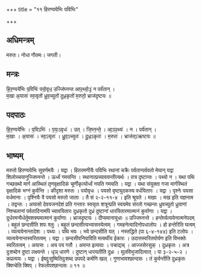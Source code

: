+++
title = "११ हिरण्ययेभिः पविभिः"

+++
## अधिमन्त्रम्
मरुतः। नोधा गौतमः। जगती।

## मन्त्रः
हि॒र॒ण्यये॑भिः प॒विभिः॑ पयो॒वृध॒ उज्जि॑घ्नन्त आप॒थ्यो॒३॒॑ न पर्व॑तान् ।  
म॒खा अ॒यासः॑ स्व॒सृतो॑ ध्रुव॒च्युतो॑ दुध्र॒कृतो॑ म॒रुतो॒ भ्राज॑दृष्टयः ॥

## पदपाठः
हि॒र॒ण्यये॑भिः । प॒विऽभिः॑ । प॒यः॒ऽवृधः॑ । उत् । जि॒घ्न॒न्ते॒ । आ॒ऽप॒थ्यः॑ । न । पर्व॑तान् ।  
म॒खाः । अ॒यासः॑ । स्व॒ऽसृतः॑ । ध्रु॒व॒ऽच्युतः॑ । दु॒ध्र॒ऽकृतः॑ । म॒रुतः॑ । भ्राज॑त्ऽऋष्टयः ॥

## भाष्यम्
मरुतो हिरण्ययेभिः सुवर्णमयैः । यद्वा । हितरमणीयैः पविभिः रथानां चक्रैः पर्वतान्पर्ववतो मेघान् यद्वा शिलोच्चयानुज्जिघ्नन्ते । ऊर्ध्वं गमयन्ति । स्थानात्प्रच्यावयन्तीत्यर्थः । तत्र दृष्टान्तः । पथ्यो न । यथा पथि गच्छन्रथो मार्ग आस्थितं तृणवृक्षादिकं चूर्णीकृत्योर्ध्वं नयति गमयति । यद्वा । यथा संयुक्ता गजा मार्गस्थितं वृक्षादिकं भग्नं कुर्वन्ति । कीदृशा मरुतः । पयोवृधः । पयसो वृष्ट्युदकस्य वर्धयितारः । यद्वा । पृश्नेः पयसा वर्धमानाः । पृश्नियैः वै पयसो मरुतो जाताः । तै सं २-२-११-४ । इति श्रूयते । मखाः । मख इति यज्ञनाम । तद्वन्तः । अयासो देवयजनदेशं प्रति गन्तारः स्वसृतः शत्रून्प्रति स्वयमेव संरतो गच्छन्तः ध्रुवच्युतो ध्रुवाणां निश्चलानां पर्वतादिनामपि च्यावयितारः दुध्रकृतो दुध्रं दुष्टानां धारयितारमात्मानं कुर्वाणाः । यद्वा । दुर्धरमन्यैर्धर्तुमशक्यमात्मानं कुर्वाणाः । भ्राजदृष्टयः । दीप्यमानायुधाः ॥ उज्जिघ्नन्ते । हन्तेर्व्यत्ययेनात्मनेपदम् । बहुलं छन्दसीति शपः श्लुः । बहुलं छन्दसीत्यभ्यासस्येत्वम् । गमहनेत्यादिनोपधालोपः । हो हन्तेरिति घत्वम् । व्यत्ययेनान्तादेशः । पथ्यः । पथि भवः । भवे छन्दसीति यत् । नस्तद्धिते (पा ६-४-१४४) इति टलोपः । व्यत्ययेनान्तस्वरितत्वम् । यद्वा । छन्दसीवनिपाविति मत्वर्थीय ईकारः । उदात्तस्वरितयोर्यण इति विभक्तेः स्वरितत्वम् । अयासः । अय पय गतौ । अयन्त इत्ययाः । पचाद्यच् । आज्जसेरसुक् । दुध्रकृतः । अत्र दुःशब्देन दुष्टा लक्ष्यन्ते । धृञ् धारणे । दुष्टान् धारयतीति दुध्रः । मूलविभुजादित्वात् । पा ३-२-५-२ । कप्रत्ययः । यद्वा । ईषद्दुःसुष्वितिदुःशब्द उपपदे कर्मणि खल् । गुणाभावश्छान्दसः । तं कुर्वन्तीति दुध्रकृतः क्विप्चेति क्विप् । रेफलोपश्छान्दसः ॥ ११ ॥